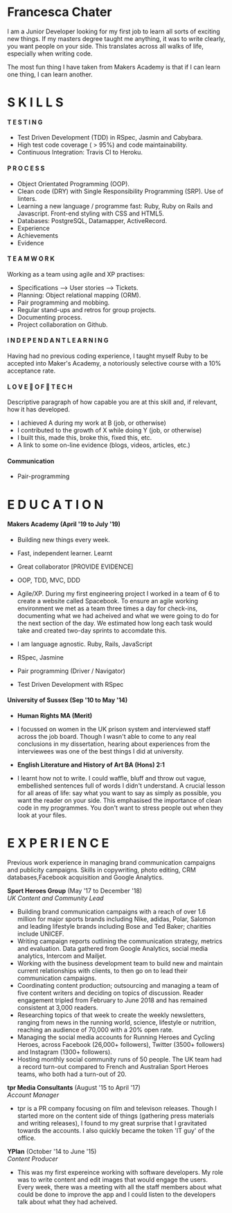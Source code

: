 # Francesca Chater

I am a Junior Developer looking for my first job to learn all sorts of exciting new things. If my masters degree taught me anything, it was to  write clearly, you want people on your side. This translates across all walks of life, especially when writing code. 

The most fun thing I have taken from Makers Academy is that if I can learn one thing, I can learn another.

# S K I L L S

#### T E S T I N G 

- Test Driven Development (TDD) in RSpec, Jasmin and Cabybara. 
- High test code coverage ( > 95%) and code maintainability.
- Continuous Integration: Travis CI to Heroku.


#### P R O C E S S 

- Object Orientated Programming (OOP). 
- Clean code (DRY) with Single Responsibility Programming (SRP). Use of linters. 
- Learning a new language / programme fast: Ruby, Ruby on Rails and Javascript. Front-end styling with CSS and HTML5.
- Databases: PostgreSQL, Datamapper, ActiveRecord.
- Experience
- Achievements
- Evidence

#### T E A M W O R K 

Working as a team using agile and XP practises:
 - Specifications --> User stories --> Tickets.
 - Planning: Object relational mapping (ORM).
 - Pair programming and mobbing.
 - Regular stand-ups and retros for group projects. 
 - Documenting process. 
 - Project collaboration on Github. 

#### I N D E P E N D A N T    L E A R N I N G 
Having had no previous coding experience, I taught myself Ruby to be accepted into Maker's Academy, a notoriously selective course with a 10% acceptance rate. 


#### L O V E 🤖 O F 🤖 T E C H 

Descriptive paragraph of how capable you are at this skill and, if relevant, how it has developed.

- I achieved A during my work at B (job, or otherwise)
- I contributed to the growth of X while doing Y (job, or otherwise)
- I built this, made this, broke this, fixed this, etc.
- A link to some on-line evidence (blogs, videos, articles, etc.)

#### Communication

- Pair-programming

# E D U C A T I O N

#### Makers Academy (April '19 to July '19)

- Building new things every week.
- Fast, independent learner. Learnt 
- Great collaborator [PROVIDE EVIDENCE]

- OOP, TDD, MVC, DDD
- Agile/XP. During my first engineering project I worked in a team of 6 to create a website called Spacebook. To ensure an agile working environment we met as a team three times a day for check-ins, documenting what we had acheived and what we were going to do for the next section of the day. We estimated how long each task would take and created two-day sprints to accomdate this. 
- I am language agnostic. Ruby, Rails, JavaScript
- RSpec, Jasmine


- Pair programming (Driver / Navigator)
- Test Driven Development with RSpec 

#### University of Sussex (Sep '10 to May '14)

- **Human Rights MA (Merit)**
- I focussed on women in the UK prison system and interviewed staff across the job board. Though I wasn't able to come to any real conclusions in my dissertation, hearing about experiences from the interviewees was one of the best things I did at university.

- **English Literature and History of Art BA (Hons) 2:1**
- I learnt how not to write. I could waffle, bluff and throw out vague, embellished sentences full of words I didn't understand. A crucial lesson for all areas of life: say what you want to say as simply as possible, you want the reader on your side. This emphasised the importance of clean code in my programmes. You don't want to stress people out when they look at your files.  



# E X P E R I E N C E

Previous work experience in managing brand communication campaigns and publicity campaigns. Skills in copywriting, photo editing, CRM databases,Facebook acquisition and Google Analytics.

**Sport Heroes Group** (May '17 to December '18)    
*UK Content and Community Lead*

- Building brand communication campaigns with a reach of over 1.6 million for major sports brands including Nike, adidas, Polar, Salomon and leading lifestyle brands including Bose and Ted Baker; charities include UNICEF.
- Writing campaign reports outlining the communication strategy, metrics and evaluation. Data gathered from Google Analytics, social media analytics, Intercom and Mailjet.
- Working with the business development team to build new and maintain current relationships with clients, to then go on to lead their communication campaigns.
- Coordinating content production; outsourcing and managing a team of five content writers and deciding on topics of discussion. Reader engagement tripled from February to June 2018 and has remained consistent at 3,000 readers.
- Researching topics of that week to create the weekly newsletters, ranging from news in the running world, science, lifestyle or nutrition, reaching an audience of 70,000 with a 20% open rate.  
- Managing the social media accounts for Running Heroes and Cycling Heroes, across Facebook (26,000+ followers), Twitter (3500+ followers) and Instagram (1300+ followers).
- Hosting monthly social community runs of 50 people. The UK team had a record turn-out compared to French and Australian Sport Heroes teams, who both had a turn-out of 20.

**tpr Media Consultants** (August '15 to April '17)   
*Account Manager*  

- tpr is a PR company focusing on film and televison releases. Though I started more on the content side of things (gathering press materials and writing releases), I found to my great surprise that I gravitated towards the accounts. I also quickly became the token 'IT guy' of the office. 

**YPlan** (October '14 to June '15)   
*Content Producer*

- This was my first expereince working with software developers. My role was to write content and edit images that would engage the users. Every week, there was a meeting with all the staff members about what could be done to improve the app and I could listen to the developers talk about what they had acheived.
